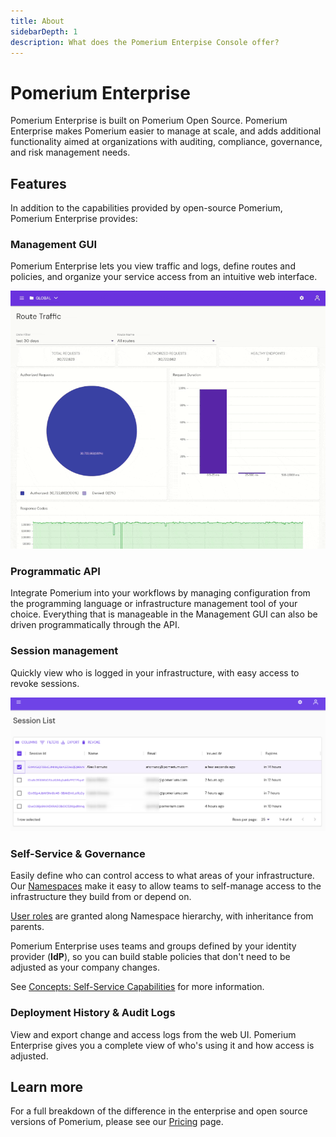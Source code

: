 ```yaml
---
title: About
sidebarDepth: 1
description: What does the Pomerium Enterpise Console offer?
---
```


# Pomerium Enterprise

Pomerium Enterprise is built on Pomerium Open Source. Pomerium Enterprise makes Pomerium easier to manage at scale, and adds additional functionality aimed at organizations with auditing, compliance, governance, and risk management needs.

## Features

In addition to the capabilities provided by open-source Pomerium, Pomerium Enterprise provides:

### Management GUI

Pomerium Enterprise lets you view traffic and logs, define routes and policies, and organize your service access from an intuitive web interface.

![Overview animation of Pomerium Enterprise](./img/console-overview.gif)

### Programmatic API

Integrate Pomerium into your workflows by managing configuration from the programming language or infrastructure management tool of your choice. Everything that is manageable in the Management GUI can also be driven programmatically through the API.

### Session management

Quickly view who is logged in your infrastructure, with easy access to revoke sessions.

![Pomerium Enterprise Session List](./img/console-session-list.png)

### Self-Service & Governance

Easily define who can control access to what areas of your infrastructure. Our [Namespaces](/enterprise/concepts.md#namespaces) make it easy to allow teams to self-manage access to the infrastructure they build from or depend on.

[User roles](/enterprise/concepts.md#rbac-for-enterprise-console-users) are granted along Namespace hierarchy, with inheritance from parents.

Pomerium Enterprise uses teams and groups defined by your identity provider (**IdP**), so you can build stable policies that don't need to be adjusted as your company changes.

See [Concepts: Self-Service Capabilities](./concepts.md#self-service-capabilities) for more information.

### Deployment History & Audit Logs

View and export change and access logs from the web UI. Pomerium Enterprise gives you a complete view of who's using it and how access is adjusted.

## Learn more

For a full breakdown of the difference in the enterprise and open source versions of Pomerium, please see our [Pricing](https://www.pomerium.com/pricing/) page.
